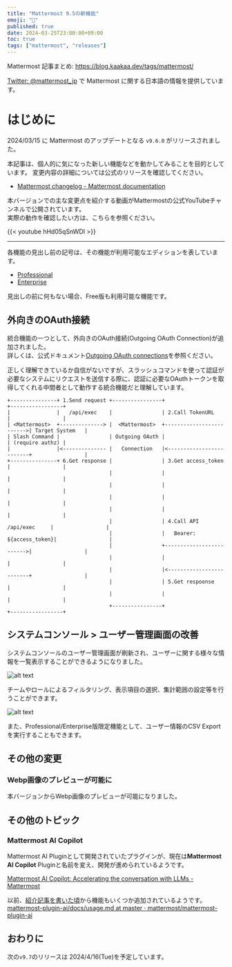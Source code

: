 ```yaml
---
title: "Mattermost 9.5の新機能"
emoji: "🎉"
published: true
date: 2024-03-25T23:00:00+09:00
toc: true
tags: ["mattermost", "releases"]
---
```


Mattermost 記事まとめ: https://blog.kaakaa.dev/tags/mattermost/

[Twitter: @mattermost_jp](https://twitter.com/mattermost_jp) で Mattermost に関する日本語の情報を提供しています。

# はじめに

2024/03/15 に Mattermost のアップデートとなる `v9.6.0` がリリースされました。  

本記事は、個人的に気になった新しい機能などを動かしてみることを目的としています。
変更内容の詳細については公式のリリースを確認してください。

- [Mattermost changelog \- Mattermost documentation](https://docs.mattermost.com/deploy/mattermost-changelog.html#release-v9-6-feature-release)

本バージョンでの主な変更点を紹介する動画がMattermostの公式YouTubeチャンネルで公開されています。  
実際の動作を確認したい方は、こちらを参照ください。

{{< youtube hHd05qSnWDI >}}

---

各機能の見出し前の記号は、その機能が利用可能なエディションを表しています。

- [Professional](https://mattermost.com/pricing/)
- [Enterprise](https://mattermost.com/pricing/)

見出しの前に何もない場合、Free版も利用可能な機能です。


## 外向きのOAuth接続

統合機能の一つとして、外向きのOAuth接続(Outgoing OAuth Connection)が追加されました。  
詳しくは、公式ドキュメント[Outgoing OAuth connections](https://developers.mattermost.com/integrate/slash-commands/outgoing-oauth-connections/)を参照ください。

正しく理解できているか自信がないですが、スラッシュコマンドを使って認証が必要なシステムにリクエストを送信する際に、認証に必要なOAuthトークンを取得してくれる中間者として動作する統合機能だと理解しています。

```
+---------------+ 1.Send request +----------------+                          +-----------------+
|               |   /api/exec    |                | 2.Call TokenURL          |                 |
| <Mattermost>  +--------------> |  <Mattermost>  +------------------------->| Target System   |
| Slash Command |                | Outgoing OAuth |                          | (require authz) |
|               |<-------------- |   Connection   |<-------------------------+                 |
+---------------+ 6.Get response |                | 3.Get access_token       |                 |
                                 |                |                          |                 |
                                 |                |                          |                 |
                                 |                |                          |                 |
                                 |                |                          |                 |
                                 |                | 4.Call API /api/exec     |                 |
                                 |                |   Bearer: ${access_token}|                 |
                                 |                +------------------------->|                 |
                                 |                |                          |                 |
                                 |                |<-------------------------+                 |
                                 |                | 5.Get respoonse          |                 |
                                 |                |                          |                 |
                                 +----------------+                          +-----------------+
```

## システムコンソール > ユーザー管理画面の改善

システムコンソールのユーザー管理画面が刷新され、ユーザーに関する様々な情報を一覧表示することができるようになりました。  

![alt text](https://blog.kaakaa.dev/images/posts/mattermost/releases-9.6/user-management.png)

チームやロールによるフィルタリング、表示項目の選択、集計範囲の設定等を行うことができます。

![alt text](https://blog.kaakaa.dev/images/posts/mattermost/releases-9.6/user-management-settings.png)

また、Professional/Enterprise版限定機能として、ユーザー情報のCSV Exportを実行することもできます。


## その他の変更

### Webp画像のプレビューが可能に

本バージョンからWebp画像のプレビューが可能になりました。

## その他のトピック

### Mattermost AI Copilot

Mattermost AI Pluginとして開発されていたプラグインが、現在は**Mattermost AI Copilot** Pluginと名前を変え、開発が進められているようです。

[Mattermost AI Copilot: Accelerating the conversation with LLMs \- Mattermost](https://mattermost.com/blog/mattermost-ai-copilot-accelerating-the-conversation-with-llms/)

以前、[紹介記事を書いた頃](https://zenn.dev/kaakaa/articles/mattermost-plugin-ai)から機能もいくつか追加されているようです。  
[mattermost\-plugin\-ai/docs/usage\.md at master · mattermost/mattermost\-plugin\-ai](https://github.com/mattermost/mattermost-plugin-ai/blob/master/docs/usage.md)


## おわりに
次の`v9.7`のリリースは 2024/4/16(Tue)を予定しています。  
